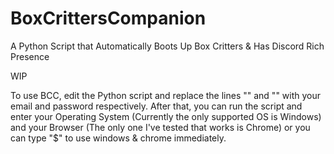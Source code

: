# BoxCrittersCompanion
A Python Script that Automatically Boots Up Box Critters &amp; Has Discord Rich Presence

WIP

To use BCC, edit the Python script and replace the lines "<ENTER YOUR BOX CRITTERS EMAIL HERE>" and "<ENTER YOUR BOX CRITTERS PASSWORD HERE>" with your email and password respectively. After that, you can run the script and enter your Operating System (Currently the only supported OS is Windows) and your Browser (The only one I've tested that works is Chrome) or you can type "$" to use windows & chrome immediately.
